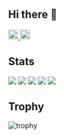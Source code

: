 ## Hi there 👋

<p align="left">
  <a href="https://github.com/hina81">
    <img height="20" src="https://komarev.com/ghpvc/?username=hina81" />
  </a>
  <a href="https://github.com/hina81">
    <img height="20" src="https://img.shields.io/github/followers/hina81?label=follow&logo=github&style=flat" />
  </a>
</p>

## Stats
![](http://github-profile-summary-cards.vercel.app/api/cards/profile-details?username=hina81&theme=nord_bright)
![](http://github-profile-summary-cards.vercel.app/api/cards/repos-per-language?username=hina81&theme=nord_bright)
![](http://github-profile-summary-cards.vercel.app/api/cards/most-commit-language?username=hina81&theme=nord_bright)
![](http://github-profile-summary-cards.vercel.app/api/cards/stats?username=hina81&theme=nord_bright)
![](http://github-profile-summary-cards.vercel.app/api/cards/productive-time?username=hina81&theme=nord_bright&utcOffset=9)

## Trophy
![trophy](https://github-profile-trophy.vercel.app/?username=hina81&theme=nord_bright)


<!--
**hina81/hina81** is a ✨ _special_ ✨ repository because its `README.md` (this file) appears on your GitHub profile.

Here are some ideas to get you started:

- 🔭 I’m currently working on ...
- 🌱 I’m currently learning ...
- 👯 I’m looking to collaborate on ...
- 🤔 I’m looking for help with ...
- 💬 Ask me about ...
- 📫 How to reach me: ...
- 😄 Pronouns: ...
- ⚡ Fun fact: ...
-->
